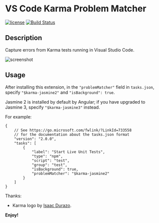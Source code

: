 # VS Code Karma Problem Matcher

[![license](https://img.shields.io/badge/license-MIT-blue.svg)](https://github.com/rctay/vscode-karma-problem-matcher/blob/master/LICENSE) [![Build Status](https://travis-ci.org/rctay/vscode-karma-problem-matcher.svg?branch=master)](https://travis-ci.org/rctay/vscode-karma-problem-matcher) 

## Description

Capture errors from Karma tests running in Visual Studio Code.

![screenshot](https://github.com/rctay/vscode-karma-problem-matcher/raw/master/./images/screenshot.jpg)

## Usage

After installing this extension, in the `"problemMatcher"` field in `tasks.json`, specify `"$karma-jasmine2"` and `"isBackground": true`.

Jasmine 2 is installed by default by Angular; if you have upgraded to Jasmine 3, specify `"$karma-jasmine3"` instead.

For example:

```
{
    // See https://go.microsoft.com/fwlink/?LinkId=733558
    // for the documentation about the tasks.json format
    "version": "2.0.0",
    "tasks": [
        {
            "label": "Start Live Unit Tests",
            "type": "npm",
            "script": "test",
            "group": "test",
            "isBackground": true,
            "problemMatcher": "$karma-jasmine2"
        }
    ]
}
```

Thanks:
- Karma logo by [Isaac Durazo](https://dribbble.com/isaacdurazo).

**Enjoy!**
